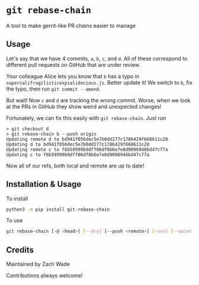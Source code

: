 # `git rebase-chain`

A tool to make gerrit-like PR chains easier to manage

## Usage

Let's say that we have 4 commits, `a`, `b`, `c`, and `d`. All of these correspond to different pull requests on GitHub that are under review.

Your colleague Alice lets you know that `b` has a typo in `supercalifragilisticexpialidocious.js`. Better update it! We switch to `b`, fix the typo, then run `git commit --amend`.

But wait! Now `c` and `d` are tracking the wrong commit. Worse, when we look at the PRs in GitHub they show weird and unexpected changes!

Fortunately, we can fix this easily with `git rebase-chain`. Just run

```shell
> git checkout d
> git rebase-chain b --push origin
Updating remote d to bd941f056dec5e7b0dd277c1786429f668611c28
Updating d to bd941f056dec5e7b0dd277c1786429f668611c28
Updating remote c to f6b59999b9dff86df0b6e7e0d9096946bd47c77a
Updating c to f6b59999b9dff86df0b6e7e0d9096946bd47c77a
```

Now all of our refs, both local and remote are up to date!

## Installation & Usage

To install

```bash
python3 -m pip install git-rebase-chain
```

To use

```bash
git rebase-chain [-@ <head>] [--dry] [--push <remote>] [-vvv] [--quiet] [--force] <target>
```

## Credits

Maintained by Zach Wade <zwad3>

Contributions always welcome!